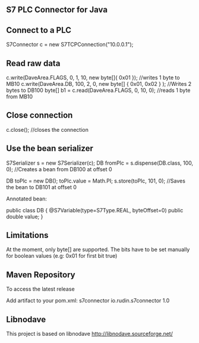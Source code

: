 
S7 PLC Connector for Java
---------------------------------------------------

Connect to a PLC
---------------------------------------------------

 S7Connector c = new S7TCPConnection("10.0.0.1");

Read raw data
---------------------------------------------------

 c.write(DaveArea.FLAGS, 0, 1, 10, new byte[]{ 0x01 }); //writes 1 byte to MB10
 c.write(DaveArea.DB, 100, 2, 0, new byte[] { 0x01, 0x02 } ); //Writes 2 bytes to DB100
 byte[] b1 = c.read(DaveArea.FLAGS, 0, 10, 0); //reads 1 byte from MB10

Close connection
---------------------------------------------------

 c.close(); //closes the connection

Use the bean serializer
---------------------------------------------------

 S7Serializer s = new S7Serializer(c);
 DB fromPlc = s.dispense(DB.class, 100, 0); //Creates a bean from DB100 at offset 0
 
 DB toPlc = new DB();
 toPlc.value = Math.PI;
 s.store(toPlc, 101, 0); //Saves the bean to DB101 at offset 0

Annotated bean:

 public class DB
 {
  @S7Variable(type=S7Type.REAL, byteOffset=0)
  public double value;
 }


Limitations
---------------------------------------------------

At the moment, only byte[] are supported.
The bits have to be set manually for boolean values (e.g: 0x01 for first bit true)


Maven Repository
---------------------------------------------------

To access the latest release

Add artifact to your pom.xml:
 <dependency>
	<artifactId>s7connector</artifactId>
	<groupId>io.rudin.s7connector</groupId>
	<version>1.0</version>
 </dependency>

Libnodave
---------------------------------------------------

This project is based on libnodave
http://libnodave.sourceforge.net/




